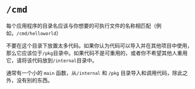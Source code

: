 # `/cmd`

每个应用程序的目录名应该与你想要的可执行文件的名称相匹配（例如，`/cmd/helloworld`）

不要在这个目录下放置太多代码。如果你认为代码可以导入并在其他项目中使用，那么它应该位于`/pkg`目录中。如果代码不是可重用的，或者你不希望其他人重用它，请将该代码放到`/internal`目录中。

通常有一个小的 `main` 函数，从`/internal` 和 `/pkg` 目录导入和调用代码，除此之外，没有别的东西。